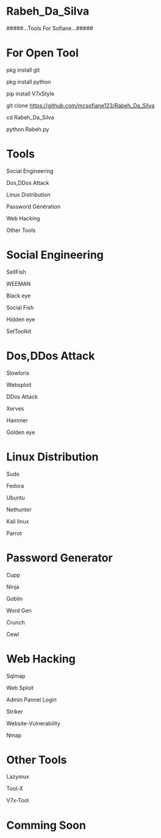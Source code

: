 # Rabeh_Da_Silva
#####...Tools For Sofiane...#####


# For Open Tool

pkg install git

pkg install python

pip install V7xStyle

git clone https://github.com/mcsofiane123/Rabeh_Da_Silva

cd Rabeh_Da_Silva

python Rabeh.py

# Tools

Social Engineering

Dos,DDos Attack

Linux Distribution

Password Génération

Web Hacking

Other Tools

# Social Engineering

SellFish

WEEMAN

Black eye

Social Fish

Hidden eye

SetToolkit

# Dos,DDos Attack

Slowloris

Websploit

DDos Attack

Xerves

Hammer

Golden eye

# Linux Distribution

Sudo

Fedora

Ubuntu

Nethunter

Kali linux 

Parrot

# Password Generator

Cupp 

Ninja

Goblin

Word Gen

Crunch

Cewl

# Web Hacking

Sqlmap

Web Sploit

Admin Pannel Login

Striker

Website-Vulnerability

Nmap

# Other Tools

Lazymux

Tool-X

V7x-Tool

# Comming Soon
